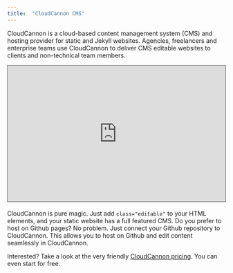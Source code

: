 ```yaml
---
title:  "CloudCannon CMS"
---
```


CloudCannon is a cloud-based content management system (CMS) and hosting provider for static and Jekyll websites. Agencies, freelancers and enterprise teams use CloudCannon to deliver CMS editable websites to clients and non-technical team members.

<div style="max-width: 749px; width: 100%; position: relative; border: 1px solid #555; margin-bottom: 18px;"><div style="width: 100%; position: relative; padding: 0 0 62.5% 0; height: 0;"><iframe src="https://www.youtube.com/embed/zQK9oaZeGzg?vq=hd1080&amp;loop=1&amp;rel=0&amp;autoplay=1&amp;controls=0&amp;showinfo=0&amp;playlist=zQK9oaZeGzg" allowfullscreen="" height="720" frameborder="0" width="1280" style="background: #fff; position: absolute; top: 0; left: 0; width: 100%; height: 100%;"></iframe></div></div>

CloudCannon is pure magic. Just add `class="editable"` to your HTML elements, and your static website has a full featured CMS. Do you prefer to host on Github pages? No problem. Just connect your Github repository to CloudCannon. This allows you to host on Github and edit content seamlessly in CloudCannon. 

Interested? Take a look at the very friendly [CloudCannon pricing](https://cloudcannon.com/pricing/). You can even start for free.